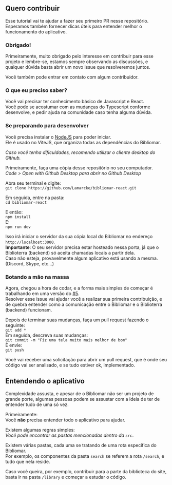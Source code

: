 ## Quero contribuir
Esse tutorial vai te ajudar a fazer seu primeiro PR nesse repositório. Esperamos também fornecer dicas úteis para entender melhor
o funcionamento do aplicativo.

### Obrigado!
Primeiramente, muito obrigado pelo interesse em contribuir para esse projeto e lembre-se, estamos sempre observando as discussões, e qualquer dúvida basta abrir um novo issue que resolveremos juntos.  


Você também pode entrar em contato com algum contribuidor.

### O que eu preciso saber?
Você vai precisar ter conhecimento básico de Javascript e React.  
Você pode se acostumar com as mudanças do Typescript conforme desenvolve, e pedir ajuda na comunidade caso tenha alguma dúvida.

### Se preparando para desenvolver  

Você precisa instalar o [NodeJS](https://nodejs.org/en/download/) para poder iniciar.  
Ele é usado no ViteJS, que organiza todas as dependências do Bibliomar.

*Caso você tenha dificuldades, recomendo utilizar o cliente desktop do Github.*

Primeiramente, faça uma cópia desse repositório no seu computador.  
*Code > Open with Github Desktop para abrir no Github Desktop*  

Abra seu terminal e digite:  
`git clone https://github.com/Lamarcke/bibliomar-react.git`  

Em seguida, entre na pasta:  
`cd bibliomar-react`  

E então:  
`npm install`  
E:  
`npm run dev`  

Isso irá iniciar o servidor da sua cópia local do Bibliomar no endereço `http://localhost:3000`.  
**Importante**: O seu servidor precisa estar hosteado nessa porta, já que o Biblioterra (backend) só aceita chamadas locais a partir dela.  
Caso não esteja, provavelmente algum aplicativo está usando a mesma. (Discord, Skype, etc...)  

### Botando a mão na massa
Agora, chegou a hora de codar, e a forma mais simples de começar é trabalhando em uma versão do [#5](https://github.com/Lamarcke/bibliomar-react/issues/5).  
Resolver esse issue vai ajudar você a realizar sua primeira contribuição, e de quebra entender como a comunicação entre o Bibliomar e o Biblioterra (backend) funcionam.  

Depois de terminar suas mudanças, faça um pull request fazendo o seguinte:  
`git add *`  
Em seguida, descreva suas mudanças:  
`git commit -m "Fiz uma tela muito mais melhor de bom"`  
E envie:  
`git push`  

Você vai receber uma solicitação para abrir um pull request, que é onde seu código vai ser analisado, e se tudo estiver ok, implementado.  

## Entendendo o aplicativo

Complexidade assusta, e apesar de o Bibliomar não ser um projeto de grande porte, algumas pessoas podem se assustar com a ideia de ter de entender tudo de uma só vez.  

Primeiramente:  
Você **não** precisa entender todo o aplicativo para ajudar.  

Existem algumas regras simples:  
*Você pode encontrar as pastas mencionadas dentro da `src`*.


Existem várias pastas, cada uma se tratando de uma rota específica do Bibliomar.  
Por exemplo, os componentes da pasta `search` se referem a rota `/search`, e tudo que nela reside.  


Caso você queira, por exemplo, contribuir para a parte da biblioteca do site, basta ir na pasta `/library` e começar a 
estudar o código.

